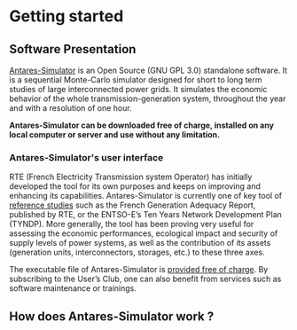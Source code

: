 # Getting started

## Software Presentation

[Antares-Simulator](https://antares-simulator.org ) is an Open Source (GNU GPL 3.0) standalone software. It is a sequential Monte-Carlo simulator designed for short to long term studies of large interconnected power grids. It simulates the economic behavior of the whole transmission-generation system, throughout the year and with a resolution of one hour.


**Antares-Simulator can be downloaded free of charge, installed on any local computer or server and use without any limitation.**



### Antares-Simulator's user interface

RTE (French Electricity Transmission system Operator) has initially developed the tool for its own purposes and keeps on improving and enhancing its capabilities. Antares-Simulator is currently one of key tool of [reference studies](https://antares-simulator.org/pages/etudes/4/) such as the French Generation Adequacy Report, published by RTE, or the ENTSO-E’s Ten Years Network Development Plan (TYNDP). More generally, the tool has been proving very useful for assessing the economic performances, ecological impact and security of supply levels of power systems, as well as the contribution of its assets (generation units, interconnectors, storages, etc.) to these three axes.


The executable file of Antares-Simulator is [provided free of charge](https://antares-simulator.org/pages/antares-simulator/6/). By subscribing to the User’s Club, one can also benefit from services such as software maintenance or trainings.

## How does Antares-Simulator work ?



